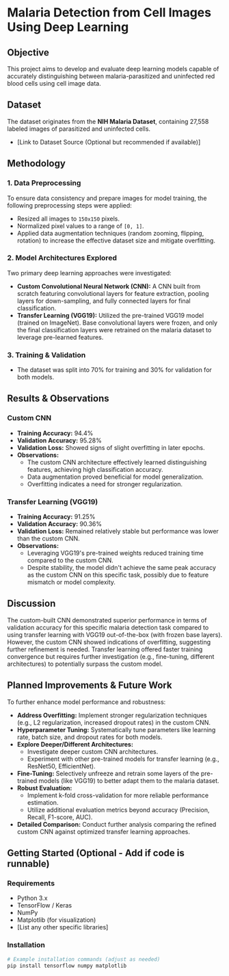 # Malaria Detection from Cell Images Using Deep Learning

## Objective

This project aims to develop and evaluate deep learning models capable of accurately distinguishing between malaria-parasitized and uninfected red blood cells using cell image data.

## Dataset

The dataset originates from the **NIH Malaria Dataset**, containing 27,558 labeled images of parasitized and uninfected cells.
*   [Link to Dataset Source (Optional but recommended if available)]

## Methodology

### 1. Data Preprocessing

To ensure data consistency and prepare images for model training, the following preprocessing steps were applied:
*   Resized all images to `150x150` pixels.
*   Normalized pixel values to a range of `[0, 1]`.
*   Applied data augmentation techniques (random zooming, flipping, rotation) to increase the effective dataset size and mitigate overfitting.

### 2. Model Architectures Explored

Two primary deep learning approaches were investigated:

*   **Custom Convolutional Neural Network (CNN):** A CNN built from scratch featuring convolutional layers for feature extraction, pooling layers for down-sampling, and fully connected layers for final classification.
*   **Transfer Learning (VGG19):** Utilized the pre-trained VGG19 model (trained on ImageNet). Base convolutional layers were frozen, and only the final classification layers were retrained on the malaria dataset to leverage pre-learned features.

### 3. Training & Validation

*   The dataset was split into 70% for training and 30% for validation for both models.

## Results & Observations

### Custom CNN

*   **Training Accuracy:** 94.4%
*   **Validation Accuracy:** 95.28%
*   **Validation Loss:** Showed signs of slight overfitting in later epochs.
*   **Observations:**
    *   The custom CNN architecture effectively learned distinguishing features, achieving high classification accuracy.
    *   Data augmentation proved beneficial for model generalization.
    *   Overfitting indicates a need for stronger regularization.

### Transfer Learning (VGG19)

*   **Training Accuracy:** 91.25%
*   **Validation Accuracy:** 90.36%
*   **Validation Loss:** Remained relatively stable but performance was lower than the custom CNN.
*   **Observations:**
    *   Leveraging VGG19's pre-trained weights reduced training time compared to the custom CNN.
    *   Despite stability, the model didn't achieve the same peak accuracy as the custom CNN on this specific task, possibly due to feature mismatch or model complexity.

## Discussion

The custom-built CNN demonstrated superior performance in terms of validation accuracy for this specific malaria detection task compared to using transfer learning with VGG19 out-of-the-box (with frozen base layers). However, the custom CNN showed indications of overfitting, suggesting further refinement is needed. Transfer learning offered faster training convergence but requires further investigation (e.g., fine-tuning, different architectures) to potentially surpass the custom model.

## Planned Improvements & Future Work

To further enhance model performance and robustness:

*   **Address Overfitting:** Implement stronger regularization techniques (e.g., L2 regularization, increased dropout rates) in the custom CNN.
*   **Hyperparameter Tuning:** Systematically tune parameters like learning rate, batch size, and dropout rates for both models.
*   **Explore Deeper/Different Architectures:**
    *   Investigate deeper custom CNN architectures.
    *   Experiment with other pre-trained models for transfer learning (e.g., ResNet50, EfficientNet).
*   **Fine-Tuning:** Selectively unfreeze and retrain some layers of the pre-trained models (like VGG19) to better adapt them to the malaria dataset.
*   **Robust Evaluation:**
    *   Implement k-fold cross-validation for more reliable performance estimation.
    *   Utilize additional evaluation metrics beyond accuracy (Precision, Recall, F1-score, AUC).
*   **Detailed Comparison:** Conduct further analysis comparing the refined custom CNN against optimized transfer learning approaches.

## Getting Started (Optional - Add if code is runnable)

### Requirements
*   Python 3.x
*   TensorFlow / Keras
*   NumPy
*   Matplotlib (for visualization)
*   [List any other specific libraries]

### Installation
```bash
# Example installation commands (adjust as needed)
pip install tensorflow numpy matplotlib
